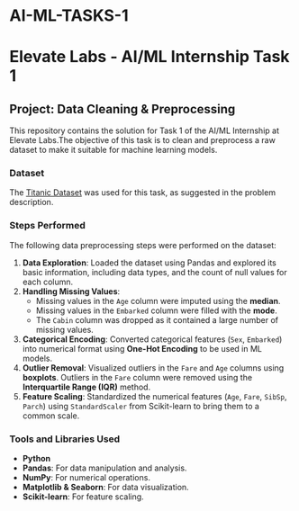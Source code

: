 # AI-ML-TASKS-1
# Elevate Labs - AI/ML Internship Task 1

## Project: Data Cleaning & Preprocessing

This repository contains the solution for Task 1 of the AI/ML Internship at Elevate Labs.The objective of this task is to clean and preprocess a raw dataset to make it suitable for machine learning models.

### Dataset
The [Titanic Dataset](https://www.kaggle.com/c/titanic/data) was used for this task, as suggested in the problem description.

### Steps Performed
The following data preprocessing steps were performed on the dataset:

1. **Data Exploration**: Loaded the dataset using Pandas and explored its basic information, including data types, and the count of null values for each column.
2.  **Handling Missing Values**:
    * Missing values in the `Age` column were imputed using the **median**.
    * Missing values in the `Embarked` column were filled with the **mode**. 
    * The `Cabin` column was dropped as it contained a large number of missing values.
3.  **Categorical Encoding**: Converted categorical features (`Sex`, `Embarked`) into numerical format using **One-Hot Encoding** to be used in ML models.
4.  **Outlier Removal**: Visualized outliers in the `Fare` and `Age` columns using **boxplots**. Outliers in the `Fare` column were removed using the **Interquartile Range (IQR)** method.
5.  **Feature Scaling**: Standardized the numerical features (`Age`, `Fare`, `SibSp`, `Parch`) using `StandardScaler` from Scikit-learn to bring them to a common scale. 

### Tools and Libraries Used
* **Python** 
* **Pandas**: For data manipulation and analysis.
* **NumPy**: For numerical operations.
* **Matplotlib & Seaborn**: For data visualization.
* **Scikit-learn**: For feature scaling.
